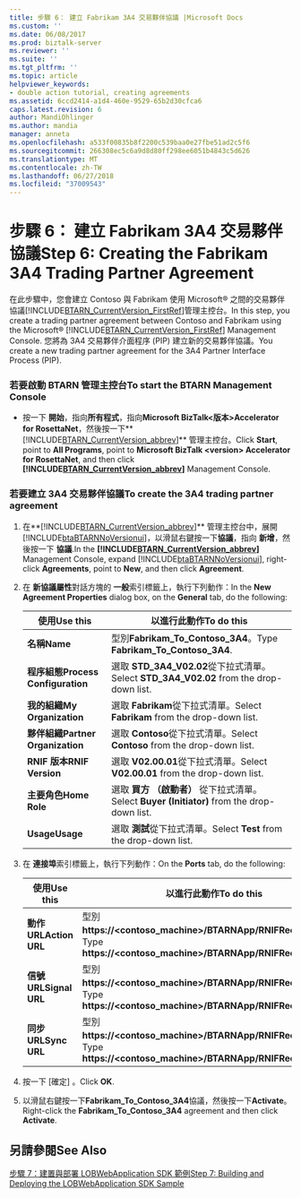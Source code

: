 ```yaml
---
title: 步驟 6： 建立 Fabrikam 3A4 交易夥伴協議 |Microsoft Docs
ms.custom: ''
ms.date: 06/08/2017
ms.prod: biztalk-server
ms.reviewer: ''
ms.suite: ''
ms.tgt_pltfrm: ''
ms.topic: article
helpviewer_keywords:
- double action tutorial, creating agreements
ms.assetid: 6ccd2414-a1d4-460e-9529-65b2d30cfca6
caps.latest.revision: 6
author: MandiOhlinger
ms.author: mandia
manager: anneta
ms.openlocfilehash: a533f00835b8f2200c539baa0e27fbe51ad2c5f6
ms.sourcegitcommit: 266308ec5c6a9d8d80ff298ee6051b4843c5d626
ms.translationtype: MT
ms.contentlocale: zh-TW
ms.lasthandoff: 06/27/2018
ms.locfileid: "37009543"
---
```

# <a name="step-6-creating-the-fabrikam-3a4-trading-partner-agreement"></a><span data-ttu-id="12f4e-102">步驟 6： 建立 Fabrikam 3A4 交易夥伴協議</span><span class="sxs-lookup"><span data-stu-id="12f4e-102">Step 6: Creating the Fabrikam 3A4 Trading Partner Agreement</span></span>
<span data-ttu-id="12f4e-103">在此步驟中，您會建立 Contoso 與 Fabrikam 使用 Microsoft® 之間的交易夥伴協議[!INCLUDE[BTARN_CurrentVersion_FirstRef](../../includes/btarn-currentversion-firstref-md.md)]管理主控台。</span><span class="sxs-lookup"><span data-stu-id="12f4e-103">In this step, you create a trading partner agreement between Contoso and Fabrikam using the Microsoft® [!INCLUDE[BTARN_CurrentVersion_FirstRef](../../includes/btarn-currentversion-firstref-md.md)] Management Console.</span></span> <span data-ttu-id="12f4e-104">您將為 3A4 交易夥伴介面程序 (PIP) 建立新的交易夥伴協議。</span><span class="sxs-lookup"><span data-stu-id="12f4e-104">You create a new trading partner agreement for the 3A4 Partner Interface Process (PIP).</span></span>  

### <a name="to-start-the-btarn-management-console"></a><span data-ttu-id="12f4e-105">若要啟動 BTARN 管理主控台</span><span class="sxs-lookup"><span data-stu-id="12f4e-105">To start the BTARN Management Console</span></span>  

- <span data-ttu-id="12f4e-106">按一下 **開始**，指向**所有程式**，指向**Microsoft BizTalk\<版本\>Accelerator for RosettaNet**，然後按一下**[!INCLUDE[BTARN_CurrentVersion_abbrev](../../includes/btarn-currentversion-abbrev-md.md)]** 管理主控台。</span><span class="sxs-lookup"><span data-stu-id="12f4e-106">Click **Start**, point to **All Programs**, point to **Microsoft BizTalk \<version\> Accelerator for RosettaNet**, and then click **[!INCLUDE[BTARN_CurrentVersion_abbrev](../../includes/btarn-currentversion-abbrev-md.md)]** Management Console.</span></span>  

### <a name="to-create-the-3a4-trading-partner-agreement"></a><span data-ttu-id="12f4e-107">若要建立 3A4 交易夥伴協議</span><span class="sxs-lookup"><span data-stu-id="12f4e-107">To create the 3A4 trading partner agreement</span></span>  

1. <span data-ttu-id="12f4e-108">在**[!INCLUDE[BTARN_CurrentVersion_abbrev](../../includes/btarn-currentversion-abbrev-md.md)]** 管理主控台中，展開[!INCLUDE[btaBTARNNoVersionui](../../includes/btabtarnnoversionui-md.md)]，以滑鼠右鍵按一下**協議**，指向 **新增**，然後按一下 **協議**.</span><span class="sxs-lookup"><span data-stu-id="12f4e-108">In the **[!INCLUDE[BTARN_CurrentVersion_abbrev](../../includes/btarn-currentversion-abbrev-md.md)]** Management Console, expand [!INCLUDE[btaBTARNNoVersionui](../../includes/btabtarnnoversionui-md.md)], right-click **Agreements**, point to **New**, and then click **Agreement**.</span></span>  

2. <span data-ttu-id="12f4e-109">在 **新協議屬性**對話方塊的 **一般**索引標籤上，執行下列動作：</span><span class="sxs-lookup"><span data-stu-id="12f4e-109">In the **New Agreement Properties** dialog box, on the **General** tab, do the following:</span></span>  


   |         <span data-ttu-id="12f4e-110">使用</span><span class="sxs-lookup"><span data-stu-id="12f4e-110">Use this</span></span>          |                      <span data-ttu-id="12f4e-111">以進行此動作</span><span class="sxs-lookup"><span data-stu-id="12f4e-111">To do this</span></span>                       |
   |---------------------------|-------------------------------------------------------|
   |         <span data-ttu-id="12f4e-112">**名稱**</span><span class="sxs-lookup"><span data-stu-id="12f4e-112">**Name**</span></span>          |           <span data-ttu-id="12f4e-113">型別**Fabrikam_To_Contoso_3A4**。</span><span class="sxs-lookup"><span data-stu-id="12f4e-113">Type **Fabrikam_To_Contoso_3A4**.</span></span>           |
   | <span data-ttu-id="12f4e-114">**程序組態**</span><span class="sxs-lookup"><span data-stu-id="12f4e-114">**Process Configuration**</span></span> |  <span data-ttu-id="12f4e-115">選取  **STD_3A4_V02.02**從下拉式清單。</span><span class="sxs-lookup"><span data-stu-id="12f4e-115">Select **STD_3A4_V02.02** from the drop-down list.</span></span>   |
   |    <span data-ttu-id="12f4e-116">**我的組織**</span><span class="sxs-lookup"><span data-stu-id="12f4e-116">**My Organization**</span></span>    |     <span data-ttu-id="12f4e-117">選取  **Fabrikam**從下拉式清單。</span><span class="sxs-lookup"><span data-stu-id="12f4e-117">Select **Fabrikam** from the drop-down list.</span></span>      |
   | <span data-ttu-id="12f4e-118">**夥伴組織**</span><span class="sxs-lookup"><span data-stu-id="12f4e-118">**Partner Organization**</span></span>  |      <span data-ttu-id="12f4e-119">選取  **Contoso**從下拉式清單。</span><span class="sxs-lookup"><span data-stu-id="12f4e-119">Select **Contoso** from the drop-down list.</span></span>      |
   |     <span data-ttu-id="12f4e-120">**RNIF 版本**</span><span class="sxs-lookup"><span data-stu-id="12f4e-120">**RNIF Version**</span></span>      |     <span data-ttu-id="12f4e-121">選取  **V02.00.01**從下拉式清單。</span><span class="sxs-lookup"><span data-stu-id="12f4e-121">Select **V02.00.01** from the drop-down list.</span></span>     |
   |       <span data-ttu-id="12f4e-122">**主要角色**</span><span class="sxs-lookup"><span data-stu-id="12f4e-122">**Home Role**</span></span>       | <span data-ttu-id="12f4e-123">選取 **買方 （啟動者）** 從下拉式清單。</span><span class="sxs-lookup"><span data-stu-id="12f4e-123">Select **Buyer (Initiator)** from the drop-down list.</span></span> |
   |         <span data-ttu-id="12f4e-124">**Usage**</span><span class="sxs-lookup"><span data-stu-id="12f4e-124">**Usage**</span></span>         |       <span data-ttu-id="12f4e-125">選取 **測試**從下拉式清單。</span><span class="sxs-lookup"><span data-stu-id="12f4e-125">Select **Test** from the drop-down list.</span></span>        |


3. <span data-ttu-id="12f4e-126">在 **連接埠**索引標籤上，執行下列動作：</span><span class="sxs-lookup"><span data-stu-id="12f4e-126">On the **Ports** tab, do the following:</span></span>  


   |    <span data-ttu-id="12f4e-127">使用</span><span class="sxs-lookup"><span data-stu-id="12f4e-127">Use this</span></span>    |                          <span data-ttu-id="12f4e-128">以進行此動作</span><span class="sxs-lookup"><span data-stu-id="12f4e-128">To do this</span></span>                           |
   |----------------|---------------------------------------------------------------|
   | <span data-ttu-id="12f4e-129">**動作 URL**</span><span class="sxs-lookup"><span data-stu-id="12f4e-129">**Action URL**</span></span> | <span data-ttu-id="12f4e-130">型別**https://<contoso_machine>/BTARNApp/RNIFReceive.aspx**。</span><span class="sxs-lookup"><span data-stu-id="12f4e-130">Type **https://<contoso_machine>/BTARNApp/RNIFReceive.aspx**.</span></span> |
   | <span data-ttu-id="12f4e-131">**信號 URL**</span><span class="sxs-lookup"><span data-stu-id="12f4e-131">**Signal URL**</span></span> | <span data-ttu-id="12f4e-132">型別**https://<contoso_machine>/BTARNApp/RNIFReceive.aspx**。</span><span class="sxs-lookup"><span data-stu-id="12f4e-132">Type **https://<contoso_machine>/BTARNApp/RNIFReceive.aspx**.</span></span> |
   |  <span data-ttu-id="12f4e-133">**同步 URL**</span><span class="sxs-lookup"><span data-stu-id="12f4e-133">**Sync URL**</span></span>  | <span data-ttu-id="12f4e-134">型別**https://<contoso_machine>/BTARNApp/RNIFReceive.aspx**。</span><span class="sxs-lookup"><span data-stu-id="12f4e-134">Type **https://<contoso_machine>/BTARNApp/RNIFReceive.aspx**.</span></span> |


4. <span data-ttu-id="12f4e-135">按一下 [確定] 。</span><span class="sxs-lookup"><span data-stu-id="12f4e-135">Click **OK**.</span></span>  

5. <span data-ttu-id="12f4e-136">以滑鼠右鍵按一下**Fabrikam_To_Contoso_3A4**協議，然後按一下**Activate**。</span><span class="sxs-lookup"><span data-stu-id="12f4e-136">Right-click the **Fabrikam_To_Contoso_3A4** agreement and then click **Activate**.</span></span>  

## <a name="see-also"></a><span data-ttu-id="12f4e-137">另請參閱</span><span class="sxs-lookup"><span data-stu-id="12f4e-137">See Also</span></span>  
 [<span data-ttu-id="12f4e-138">步驟 7：建置與部署 LOBWebApplication SDK 範例</span><span class="sxs-lookup"><span data-stu-id="12f4e-138">Step 7: Building and Deploying the LOBWebApplication SDK Sample</span></span>](../../adapters-and-accelerators/accelerator-rosettanet/step-7-building-and-deploying-the-lobwebapplication-sdk-sample.md)
